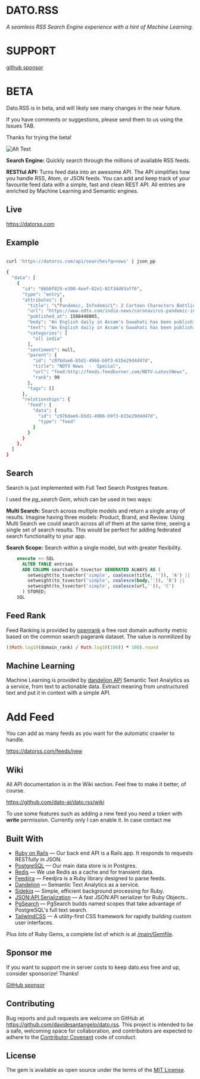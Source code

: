 # DATO.RSS
*A seamless RSS Search Engine experience with a hint of Machine Learning.*

# SUPPORT

[github sponsor](https://github.com/sponsors/davidesantangelo/dashboard)

# BETA

Dato.RSS is in beta, and will likely see many changes in the near future.

If you have comments or suggestions, please send them to us using the Issues TAB.

Thanks for trying the beta!


![Alt Text](https://dev-to-uploads.s3.amazonaws.com/i/x7e9tpkq0hc3ql70zzp5.png)

**Search Engine:** Quickly search through the millions of available RSS feeds.

**RESTful API:** Turns feed data into an awesome API. The API simplifies how you handle RSS, Atom, or JSON feeds. You can add and keep track of your favourite feed data with a simple, fast and clean REST API. All entries are enriched by Machine Learning and Semantic engines.

## Live

https://datorss.com

## Example

``` bash

curl 'https://datorss.com/api/searches?q=news' | json_pp

{
  "data": [
    {
      "id": "86b0f829-e300-4eef-82e1-82f34d03aff6",
      "type": "entry",
      "attributes": {
        "title": "\"Pandemic, Infodemic\": 2 Cartoon Characters Battling Fake News In Assam",
        "url": "https://www.ndtv.com/india-news/coronavirus-pandemic-infodemic-2-cartoon-characters-battling-fake-news-in-assam-2222333",
        "published_at": 1588448805,
        "body": "An English daily in Assam's Guwahati has been publishing a cartoon strip to tackle the fake news related to the coronavirus pandemic. The two central characters- \"Pandemic and Infodemic\"- are being...<img src=\"http://feeds.feedburner.com/~r/NDTV-LatestNews/~4/lEmH201Q8jI\" height=\"1\" width=\"1\" alt=\"\"/>",
        "text": "An English daily in Assam's Guwahati has been publishing a cartoon strip to tackle the fake news related to the coronavirus pandemic. The two central characters- \"Pandemic and Infodemic\"- are being...",
        "categories": [
          "all india"
        ],
        "sentiment": null,
        "parent": {
          "id": "c97bdae6-b5d1-4966-b9f3-615e29d4d47d",
          "title": "NDTV News  -  Special",
          "url": "feed:http://feeds.feedburner.com/NDTV-LatestNews",
          "rank": 99
        },
        "tags": []
      },
      "relationships": {
        "feed": {
          "data": {
            "id": "c97bdae6-b5d1-4966-b9f3-615e29d4d47d",
            "type": "feed"
          }
        }
      }
    },
  ]
}

```
## Search

Search is just implemented with Full Text Search Postgres feature.

I used the *pg_search Gem*, which can be used in two ways:

**Multi Search:** Search across multiple models and return a single array of results. Imagine having three models: Product, Brand, and Review. Using Multi Search we could search across all of them at the same time, seeing a single set of search results. This would be perfect for adding federated search functionality to your app.

**Search Scope:** Search within a single model, but with greater flexibility.

```sql
    execute <<-SQL
      ALTER TABLE entries
      ADD COLUMN searchable tsvector GENERATED ALWAYS AS (
        setweight(to_tsvector('simple', coalesce(title, '')), 'A') ||
        setweight(to_tsvector('simple', coalesce(body,'')), 'B') ||
        setweight(to_tsvector('simple', coalesce(url,'')), 'C')
      ) STORED;
    SQL
```


## Feed Rank

Feed Ranking is provided by [openrank](https://openrank.io) a free root domain authority metric based on the common search pagerank dataset. The value is normilized by 

```ruby
((Math.log10(domain_rank) / Math.log10(100)) * 100).round
```

## Machine Learning

Machine Learning is provided by [dandelion API](https://dandelion.eu) Semantic Text Analytics as a service, from text to actionable data. Extract meaning from unstructured text and put it in context with a simple API.

# Add Feed

You can add as many feeds as you want for the automatic crawler to handle.

https://datorss.com/feeds/new

## Wiki

All API documentation is in the Wiki section. Feel free to make it better, of course.

https://github.com/dato-ai/dato.rss/wiki

To use some features such as adding a new feed you need a token with **write** permission. Currently only I can enable it. In case contact me

## Built With

- [Ruby on Rails](https://github.com/rails/rails) &mdash; Our back end API is a Rails app. It responds to requests RESTfully in JSON.
- [PostgreSQL](https://www.postgresql.org/) &mdash; Our main data store is in Postgres.
- [Redis](https://redis.io/) &mdash; We use Redis as a cache and for transient data.
- [Feedjira](https://github.com/feedjira/feedjira) &mdash; Feedjira is a Ruby library designed to parse feeds.
- [Dandelion](https://dandelion.eu) &mdash; Semantic Text Analytics as a service.
- [Sidekiq](http://sidekiq.org) &mdash; Simple, efficient background processing for Ruby.
- [JSON:API Serialization](https://github.com/jsonapi-serializer/jsonapi-serializer) &mdash; A fast JSON:API serializer for Ruby Objects..
- [PgSearch](https://github.com/Casecommons/pg_search) &mdash; PgSearch builds named scopes that take advantage of PostgreSQL's full text search.
- [TailwindCSS](https://github.com/tailwindlabs/tailwindcss) &mdash; A utility-first CSS framework for rapidly building custom user interfaces.

Plus *lots* of Ruby Gems, a complete list of which is at [/main/Gemfile](https://github.com/dato-ai/dato.rss/blob/main/Gemfile).

## Sponsor me

If you want to support me in server costs to keep dato.ess free and up, consider sponsorize! Thanks!

<a href="https://github.com/sponsors/davidesantangelo" target="_blank">GitHub sponsor</a>


## Contributing

Bug reports and pull requests are welcome on GitHub at https://github.com/davidesantangelo/dato.rss. This project is intended to be a safe, welcoming space for collaboration, and contributors are expected to adhere to the [Contributor Covenant](http://contributor-covenant.org) code of conduct.

## License

The gem is available as open source under the terms of the [MIT License](https://opensource.org/licenses/MIT).
